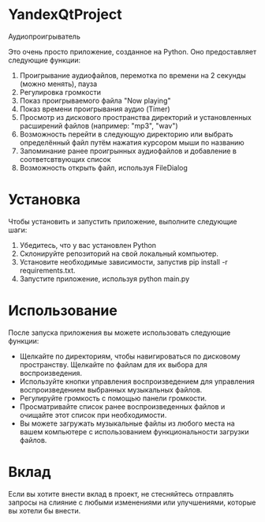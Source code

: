 # YandexQtProject
Аудиопроигрыватель

Это очень просто приложение, созданное на Python. Оно предоставляет следующие функции:

1. Проигрывание аудиофайлов, перемотка по времени на 2 секунды (можно менять), пауза
2. Регулировка громкости
3. Показ проигрываемого файла "Now playing"
4. Показ времени проигрывания аудио (Timer)
5. Просмотр из дискового пространства директорий и установленных расширений файлов (например: "mp3", "wav")
6. Возможность перейти в следующую директорию или выбрать определённый файл путём нажатия курсором мыши по названию
7. Запоминание ранее проигрынных аудиофайлов и добавление в соответсвтвующих список
8. Возможность открыть файл, используя FileDialog


# Установка

Чтобы установить и запустить приложение, выполните следующие шаги:

1. Убедитесь, что у вас установлен Python
2. Склонируйте репозиторий на свой локальный компьютер.
3. Установите необходимые зависимости, запустив pip install -r requirements.txt.
4. Запустите приложение, используя python main.py


# Использование

После запуска приложения вы можете использовать следующие функции:

- Щелкайте по директориям, чтобы навигироваться по дисковому пространству. Щелкайте по файлам для их выбора для воспроизведения.
- Используйте кнопки управления воспроизведением для управления воспроизведением выбранных музыкальных файлов.
- Регулируйте громкость с помощью панели громкости.
- Просматривайте список ранее воспроизведенных файлов и очищайте этот список при необходимости.
- Вы можете загружать музыкальные файлы из любого места на вашем компьютере с использованием функциональности загрузки файлов.


# Вклад

Если вы хотите внести вклад в проект, не стесняйтесь отправлять запросы на слияние с любыми изменениями или улучшениями, которые вы хотели бы внести.
